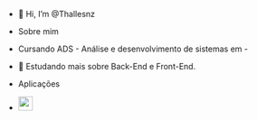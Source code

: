- 👋 Hi, I’m @Thallesnz

- Sobre mim
- Cursando ADS - Análise e desenvolvimento  de sistemas em - 
- 🔭 Estudando mais sobre Back-End e Front-End.

- Aplicações
- <img src="https://img.shields.io/badge/-JAVA-CB3837?style=flat-square&logo=java&logoColor=white" height="25"/>
  
